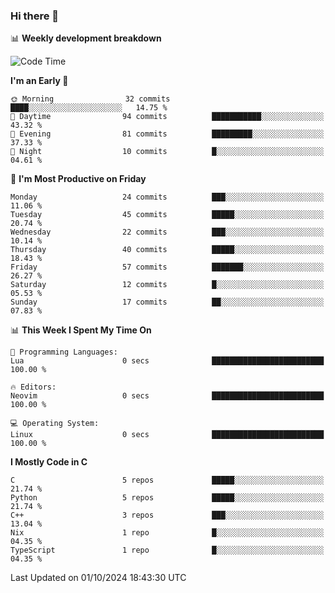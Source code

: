 ### Hi there 👋

📊 **Weekly development breakdown**
<!--START_SECTION:waka-->
![Code Time](http://img.shields.io/badge/Code%20Time-239%20hrs%2048%20mins-blue)

**I'm an Early 🐤** 

```text
🌞 Morning                32 commits          ████░░░░░░░░░░░░░░░░░░░░░   14.75 % 
🌆 Daytime                94 commits          ███████████░░░░░░░░░░░░░░   43.32 % 
🌃 Evening                81 commits          █████████░░░░░░░░░░░░░░░░   37.33 % 
🌙 Night                  10 commits          █░░░░░░░░░░░░░░░░░░░░░░░░   04.61 % 
```
📅 **I'm Most Productive on Friday** 

```text
Monday                   24 commits          ███░░░░░░░░░░░░░░░░░░░░░░   11.06 % 
Tuesday                  45 commits          █████░░░░░░░░░░░░░░░░░░░░   20.74 % 
Wednesday                22 commits          ███░░░░░░░░░░░░░░░░░░░░░░   10.14 % 
Thursday                 40 commits          █████░░░░░░░░░░░░░░░░░░░░   18.43 % 
Friday                   57 commits          ███████░░░░░░░░░░░░░░░░░░   26.27 % 
Saturday                 12 commits          █░░░░░░░░░░░░░░░░░░░░░░░░   05.53 % 
Sunday                   17 commits          ██░░░░░░░░░░░░░░░░░░░░░░░   07.83 % 
```


📊 **This Week I Spent My Time On** 

```text
💬 Programming Languages: 
Lua                      0 secs              █████████████████████████   100.00 % 

🔥 Editors: 
Neovim                   0 secs              █████████████████████████   100.00 % 

💻 Operating System: 
Linux                    0 secs              █████████████████████████   100.00 % 
```

**I Mostly Code in C** 

```text
C                        5 repos             █████░░░░░░░░░░░░░░░░░░░░   21.74 % 
Python                   5 repos             █████░░░░░░░░░░░░░░░░░░░░   21.74 % 
C++                      3 repos             ███░░░░░░░░░░░░░░░░░░░░░░   13.04 % 
Nix                      1 repo              █░░░░░░░░░░░░░░░░░░░░░░░░   04.35 % 
TypeScript               1 repo              █░░░░░░░░░░░░░░░░░░░░░░░░   04.35 % 
```




 Last Updated on 01/10/2024 18:43:30 UTC
<!--END_SECTION:waka-->
<!--
**R-enanVieira/R-enanVieira** is a ✨ _special_ ✨ repository because its `README.md` (this file) appears on your GitHub profile.

Here are some ideas to get you started:

- 🔭 I’m currently working on ...
- 🌱 I’m currently learning ...
- 👯 I’m looking to collaborate on ...
- 🤔 I’m looking for help with ...
- 💬 Ask me about ...
- 📫 How to reach me: ...
- 😄 Pronouns: ...
- ⚡ Fun fact: ...
-->
